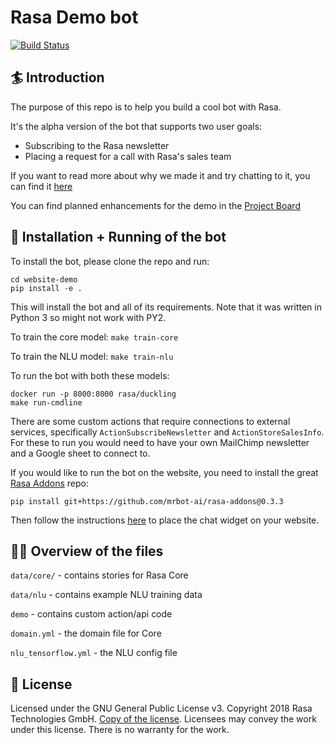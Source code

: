 # Rasa Demo bot
[![Build Status](https://travis-ci.com/RasaHQ/rasa-demo.svg?branch=master)](https://travis-ci.com/RasaHQ/rasa-demo)

## :surfer: Introduction
The purpose of this repo is to help you build a cool bot with Rasa.

It's the alpha version of the bot that supports two user goals:
- Subscribing to the Rasa newsletter
- Placing a request for a call with Rasa's sales team

If you want to read more about why we made it and try chatting to it, you can
find it [here](http://rasa.com/docs/getting-started/demobot/)

You can find planned enhancements for the demo in the
[Project Board](https://github.com/RasaHQ/rasa-demo/projects/1)

## 🤖 Installation + Running of the bot

To install the bot, please clone the repo and run:

```
cd website-demo
pip install -e .
```
This will install the bot and all of its requirements.
Note that it was written in Python 3 so might not work with PY2.

To train the core model: `make train-core`

To train the NLU model: `make train-nlu`

To run the bot with both these models:
```
docker run -p 8000:8000 rasa/duckling
make run-cmdline
```

There are some custom actions that require connections to external services,
specifically `ActionSubscribeNewsletter` and `ActionStoreSalesInfo`. For these
to run you would need to have your own MailChimp newsletter and a Google sheet
to connect to.

If you would like to run the bot on the website, you need to install the great
[Rasa Addons](https://github.com/mrbot-ai/rasa-addons) repo:
```
pip install git+https://github.com/mrbot-ai/rasa-addons@0.3.3
```
Then follow the instructions [here](https://github.com/mrbot-ai/rasa-webchat)
to place the chat widget on your website.

## 👩‍💻 Overview of the files

`data/core/` - contains stories for Rasa Core

`data/nlu` - contains example NLU training data

`demo` - contains custom action/api code

`domain.yml` - the domain file for Core

`nlu_tensorflow.yml` - the NLU config file


## :gift: License
Licensed under the GNU General Public License v3. Copyright 2018 Rasa Technologies
GmbH. [Copy of the license](https://github.com/RasaHQ/rasa-demo/blob/master/LICENSE).
Licensees may convey the work under this license. There is no warranty for the work.
